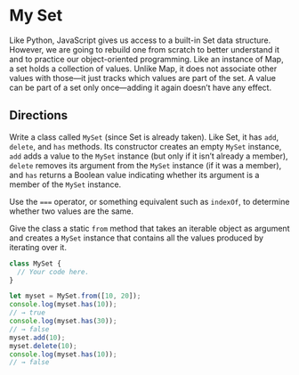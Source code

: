 # My Set

Like Python, JavaScript gives us access to a built-in Set data structure. However, we are going to rebuild one from scratch to better understand it and to practice our object-oriented programming. Like an instance of Map, a set holds a collection of values. Unlike Map, it does not associate other values with those—it just tracks which values are part of the set. A value can be part of a set only once—adding it again doesn’t have any effect.

## Directions
Write a class called `MySet` (since Set is already taken). Like Set, it has `add`, `delete`, and `has` methods. Its constructor creates an empty `MySet` instance, `add` adds a value to the `MySet` instance (but only if it isn’t already a member), `delete` removes its argument from the `MySet` instance (if it was a member), and `has` returns a Boolean value indicating whether its argument is a member of the `MySet` instance.

Use the `===` operator, or something equivalent such as `indexOf`, to determine whether two values are the same.

Give the class a static `from` method that takes an iterable object as argument and creates a `MySet` instance that contains all the values produced by iterating over it.

```javascript
class MySet {
  // Your code here.
}

let myset = MySet.from([10, 20]);
console.log(myset.has(10));
// → true
console.log(myset.has(30));
// → false
myset.add(10);
myset.delete(10);
console.log(myset.has(10));
// → false
```
